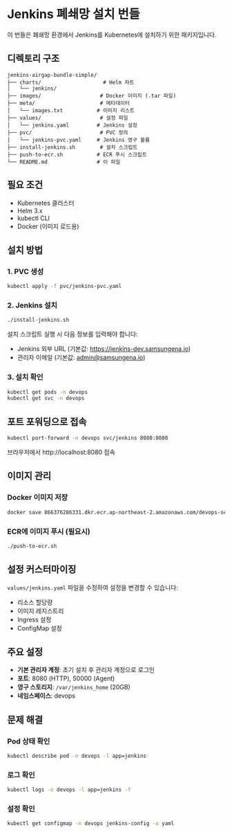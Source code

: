 # Jenkins 폐쇄망 설치 번들

이 번들은 폐쇄망 환경에서 Jenkins를 Kubernetes에 설치하기 위한 패키지입니다.

## 디렉토리 구조

```
jenkins-airgap-bundle-simple/
├── charts/                    # Helm 차트
│   └── jenkins/
├── images/                   # Docker 이미지 (.tar 파일)
├── meta/                     # 메타데이터
│   └── images.txt           # 이미지 리스트
├── values/                   # 설정 파일
│   └── jenkins.yaml         # Jenkins 설정
├── pvc/                      # PVC 정의
│   └── jenkins-pvc.yaml     # Jenkins 영구 볼륨
├── install-jenkins.sh        # 설치 스크립트
├── push-to-ecr.sh           # ECR 푸시 스크립트
└── README.md                # 이 파일
```

## 필요 조건

- Kubernetes 클러스터
- Helm 3.x
- kubectl CLI
- Docker (이미지 로드용)

## 설치 방법

### 1. PVC 생성

```bash
kubectl apply -f pvc/jenkins-pvc.yaml
```

### 2. Jenkins 설치

```bash
./install-jenkins.sh
```

설치 스크립트 실행 시 다음 정보를 입력해야 합니다:
- Jenkins 외부 URL (기본값: https://jenkins-dev.samsungena.io)
- 관리자 이메일 (기본값: admin@samsungena.io)

### 3. 설치 확인

```bash
kubectl get pods -n devops
kubectl get svc -n devops
```

## 포트 포워딩으로 접속

```bash
kubectl port-forward -n devops svc/jenkins 8080:8080
```

브라우저에서 http://localhost:8080 접속

## 이미지 관리

### Docker 이미지 저장
```bash
docker save 866376286331.dkr.ecr.ap-northeast-2.amazonaws.com/devops-service/jenkins-master:v1.20220310 -o images/jenkins-master-v1.20220310.tar
```

### ECR에 이미지 푸시 (필요시)
```bash
./push-to-ecr.sh
```

## 설정 커스터마이징

`values/jenkins.yaml` 파일을 수정하여 설정을 변경할 수 있습니다:

- 리소스 할당량
- 이미지 레지스트리
- Ingress 설정
- ConfigMap 설정

## 주요 설정

- **기본 관리자 계정**: 초기 설치 후 관리자 계정으로 로그인
- **포트**: 8080 (HTTP), 50000 (Agent)
- **영구 스토리지**: `/var/jenkins_home` (20GB)
- **네임스페이스**: devops

## 문제 해결

### Pod 상태 확인
```bash
kubectl describe pod -n devops -l app=jenkins
```

### 로그 확인
```bash
kubectl logs -n devops -l app=jenkins -f
```

### 설정 확인
```bash
kubectl get configmap -n devops jenkins-config -o yaml
```